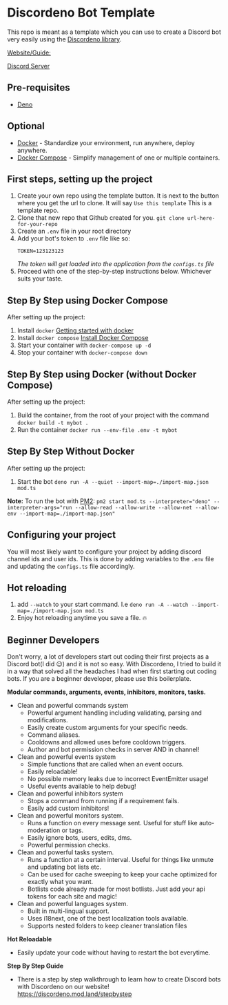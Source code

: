 # Discordeno Bot Template

This repo is meant as a template which you can use to create a Discord bot very
easily using the [Discordeno library](https://github.com/discordeno/discordeno).

[Website/Guide:](https://discordeno.mod.land/)

[Discord Server](https://discord.com/invite/5vBgXk3UcZ)

## Pre-requisites

- [Deno](https://deno.land)

## Optional

- [Docker](https://docs.docker.com) - Standardize your environment, run
  anywhere, deploy anywhere.
- [Docker Compose](https://docs.docker.com/compose) - Simplify management of one
  or multiple containers.

## First steps, setting up the project

1. Create your own repo using the template button. It is next to the button
   where you get the url to clone. It will say `Use this template` This is a
   template repo.
2. Clone that new repo that Github created for you.
   `git clone url-here-for-your-repo`
3. Create an `.env` file in your root directory
4. Add your bot's token to `.env` file like so:
   ```
   TOKEN=123123123
   ```
   _The token will get loaded into the application from the `configs.ts` file_
5. Proceed with one of the step-by-step instructions below. Whichever suits your
   taste.

## Step By Step using Docker Compose

After setting up the project:

1. Install `docker`
   [Getting started with docker](https://docs.docker.com/get-started/)
2. Install `docker compose`
   [Install Docker Compose](https://docs.docker.com/compose/install/)
3. Start your container with `docker-compose up -d`
4. Stop your container with `docker-compose down`

## Step By Step using Docker (without Docker Compose)

After setting up the project:

1. Build the container, from the root of your project with the command
   `docker build -t mybot .`
2. Run the container `docker run --env-file .env -t mybot`

## Step By Step Without Docker

After setting up the project:

1. Start the bot `deno run -A --quiet --import-map=./import-map.json mod.ts`

**Note:** To run the bot with [PM2](https://github.com/Unitech/pm2):
`pm2 start mod.ts --interpreter="deno" --interpreter-args="run --allow-read --allow-write --allow-net --allow-env --import-map=./import-map.json"`

## Configuring your project

You will most likely want to configure your project by adding discord channel
ids and user ids. This is done by adding variables to the `.env` file and
updating the `configs.ts` file accordingly.

## Hot reloading

1. add `--watch` to your start command. I.e
   `deno run -A --watch --import-map=./import-map.json mod.ts`
2. Enjoy hot reloading anytime you save a file. 🔥

## Beginner Developers

Don't worry, a lot of developers start out coding their first projects as a
Discord bot(I did 😉) and it is not so easy. With Discordeno, I tried to build it
in a way that solved all the headaches I had when first starting out coding
bots. If you are a beginner developer, please use this boilerplate.

**Modular commands, arguments, events, inhibitors, monitors, tasks.**

- Clean and powerful commands system
  - Powerful argument handling including validating, parsing and modifications.
  - Easily create custom arguments for your specific needs.
  - Command aliases.
  - Cooldowns and allowed uses before cooldown triggers.
  - Author and bot permission checks in server AND in channel!
- Clean and powerful events system
  - Simple functions that are called when an event occurs.
  - Easily reloadable!
  - No possible memory leaks due to incorrect EventEmitter usage!
  - Useful events available to help debug!
- Clean and powerful inhibitors system
  - Stops a command from running if a requirement fails.
  - Easily add custom inhibitors!
- Clean and powerful monitors system.
  - Runs a function on every message sent. Useful for stuff like auto-moderation
    or tags.
  - Easily ignore bots, users, edits, dms.
  - Powerful permission checks.
- Clean and powerful tasks system.
  - Runs a function at a certain interval. Useful for things like unmute and
    updating bot lists etc.
  - Can be used for cache sweeping to keep your cache optimized for exactly what
    you want.
  - Botlists code already made for most botlists. Just add your api tokens for
    each site and magic!
- Clean and powerful languages system.
  - Built in multi-lingual support.
  - Uses i18next, one of the best localization tools available.
  - Supports nested folders to keep cleaner translation files

**Hot Reloadable**

- Easily update your code without having to restart the bot everytime.

**Step By Step Guide**

- There is a step by step walkthrough to learn how to create Discord bots with
  Discordeno on our website! https://discordeno.mod.land/stepbystep
